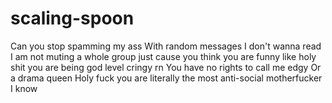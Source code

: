# scaling-spoon
Can you stop spamming my ass
With random messages I don't wanna read
I am not muting a whole group just cause you think you are funny
like holy shit
you are being god level cringy rn
You have  no rights to call  me edgy
Or a drama queen
Holy fuck
you are literally the most anti-social motherfucker I know
